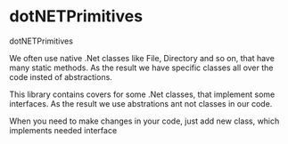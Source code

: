 # dotNETPrimitives
dotNETPrimitives

We often use native .Net classes like File, Directory and so on, that have many static methods. As the result we have specific classes all over the code insted of abstractions. 

This library contains covers for some .Net classes, that implement some interfaces. As the result we use abstrations ant not classes in our code.

When you need to make  changes in your code, just add new class, which implements needed interface 
